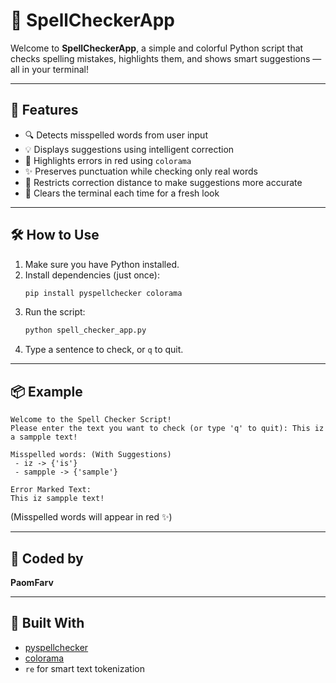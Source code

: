 # 📝 SpellCheckerApp

Welcome to **SpellCheckerApp**, a simple and colorful Python script that checks spelling mistakes, highlights them, and shows smart suggestions — all in your terminal!

---

## 🚀 Features

- 🔍 Detects misspelled words from user input
- 💡 Displays suggestions using intelligent correction
- 🎨 Highlights errors in red using `colorama`
- ✨ Preserves punctuation while checking only real words
- 📏 Restricts correction distance to make suggestions more accurate
- 🧼 Clears the terminal each time for a fresh look

---

## 🛠️ How to Use

1. Make sure you have Python installed.
2. Install dependencies (just once):
   ```bash
   pip install pyspellchecker colorama
   ```
3. Run the script:
   ```bash
   python spell_checker_app.py
   ```
4. Type a sentence to check, or `q` to quit.

---

## 📦 Example

```
Welcome to the Spell Checker Script!
Please enter the text you want to check (or type 'q' to quit): This iz a sampple text!

Misspelled words: (With Suggestions)
 - iz -> {'is'}
 - sampple -> {'sample'}

Error Marked Text:
This iz sampple text!
```

(Misspelled words will appear in red ✨)

---

## 👤 Coded by

**PaomFarv**

---

## 🧠 Built With

- [pyspellchecker](https://pypi.org/project/pyspellchecker/)
- [colorama](https://pypi.org/project/colorama/)
- `re` for smart text tokenization
